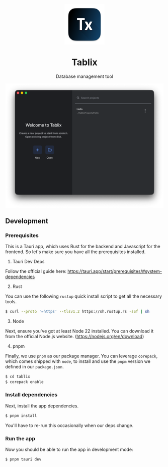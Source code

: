 <div align="center">
  <img align="center" width="128px" src="./crates/tablix-tauri/icons/icon.png" />
	<h1 align="center"><b>Tablix</b></h1>
	<p align="center">
		Database management tool
  </p>
</div>

<img align="center" src="./assets/welcome.png" alt="Welcome Page Screenshot" />

## Development
### Prerequisites

This is a Tauri app, which uses Rust for the backend and Javascript for the frontend. So let's make sure you have all the prerequisites installed.

1. Tauri Dev Deps

Follow the official guide here: https://tauri.app/start/prerequisites/#system-dependencies

2. Rust

You can use the following `rustup` quick install script to get all the necessary tools.

```bash
$ curl --proto '=https' --tlsv1.2 https://sh.rustup.rs -sSf | sh
```

3. Node

Next, ensure you've got at least Node 22 installed. You can download it from the official Node.js website.
(https://nodejs.org/en/download)

4. pnpm

Finally, we use `pnpm` as our package manager. You can leverage `corepack`, which comes shipped with `node`, to install and use the `pnpm` version we defined in our `package.json`.

```bash
$ cd tablix
$ corepack enable
```

### Install dependencies

Next, install the app dependencies.

```bash
$ pnpm install 
```

You'll have to re-run this occasionally when our deps change.

### Run the app

Now you should be able to run the app in development mode:

```bash
$ pnpm tauri dev
```
